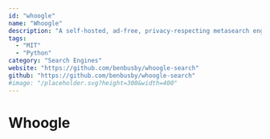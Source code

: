 ```yaml
---
id: "whoogle"
name: "Whoogle"
description: "A self-hosted, ad-free, privacy-respecting metasearch engine."
tags:
  - "MIT"
  - "Python"
category: "Search Engines"
website: "https://github.com/benbusby/whoogle-search"
github: "https://github.com/benbusby/whoogle-search"
#image: "/placeholder.svg?height=300&width=400"
---
```


# Whoogle
